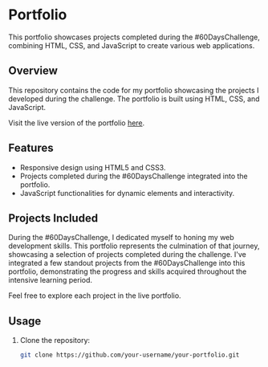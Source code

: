 # Portfolio

This portfolio showcases projects completed during the #60DaysChallenge, combining HTML, CSS, and JavaScript to create various web applications.

## Overview

This repository contains the code for my portfolio showcasing the projects I developed during the challenge. The portfolio is built using HTML, CSS, and JavaScript.

Visit the live version of the portfolio [here](https://portfolio-pradyumn.netlify.app/).

## Features

- Responsive design using HTML5 and CSS3.
- Projects completed during the #60DaysChallenge integrated into the portfolio.
- JavaScript functionalities for dynamic elements and interactivity.

## Projects Included

During the #60DaysChallenge, I dedicated myself to honing my web development skills. This portfolio represents the culmination of that journey, showcasing a selection of projects completed during the challenge. I've integrated a few standout projects from the #60DaysChallenge into this portfolio, demonstrating the progress and skills acquired throughout the intensive learning period.

Feel free to explore each project in the live portfolio.

## Usage

1. Clone the repository:

   ```bash
   git clone https://github.com/your-username/your-portfolio.git
